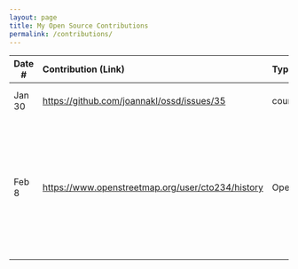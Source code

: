 ```yaml
---
layout: page
title: My Open Source Contributions
permalink: /contributions/
---
```


<!--
Type of the contribution should be "Wikipedia edit", "OpenStreet Map feature", "Documentation", "Course website", "Blog",
"Browser Add-on", etc.

The description should include a brief summary of what you did.

The link should bring us to a public page that shows your contribution. 

Replace the first row with your own contribution. 

-->





| Date #       | Contribution (Link)  | Type  | Description |
|---|:---|:---|:---|
| Jan 30   | https://github.com/joannakl/ossd/issues/35    | course website    |   I reported an outdated link    |
|  Feb 8   |   https://www.openstreetmap.org/user/cto234/history  |   OpenStreetMap  |  I fixed the outlines of my childhood house and of the neighboring houses to line up better with the satellite image   |
|     |     |     |      |
